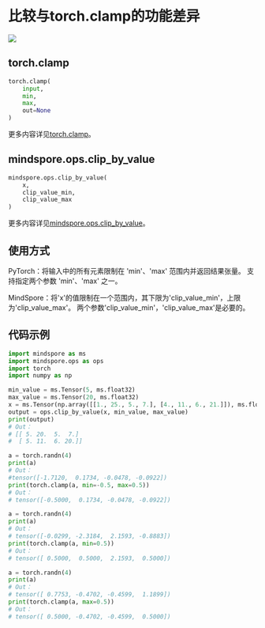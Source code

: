 # 比较与torch.clamp的功能差异

<a href="https://gitee.com/mindspore/docs/blob/r1.10/docs/mindspore/source_zh_cn/note/api_mapping/pytorch_diff/clip_by_value.md" target="_blank"><img src="https://mindspore-website.obs.cn-north-4.myhuaweicloud.com/website-images/r1.9/resource/_static/logo_source.png"></a>

## torch.clamp

```python
torch.clamp(
    input,
    min,
    max,
    out=None
)
```

更多内容详见[torch.clamp](https://pytorch.org/docs/1.5.0/torch.html#torch.clamp)。

## mindspore.ops.clip_by_value

```python
mindspore.ops.clip_by_value(
    x,
    clip_value_min,
    clip_value_max
)
```

更多内容详见[mindspore.ops.clip_by_value](https://mindspore.cn/docs/zh-CN/r1.10/api_python/ops/mindspore.ops.clip_by_value.html#mindspore.ops.clip_by_value)。

## 使用方式

PyTorch：将输入中的所有元素限制在 'min'、'max' 范围内并返回结果张量。 支持指定两个参数 'min'、'max' 之一。

MindSpore：将'x'的值限制在一个范围内，其下限为'clip_value_min'，上限为'clip_value_max'。 两个参数'clip_value_min'，'clip_value_max'是必要的。

## 代码示例

```python
import mindspore as ms
import mindspore.ops as ops
import torch
import numpy as np

min_value = ms.Tensor(5, ms.float32)
max_value = ms.Tensor(20, ms.float32)
x = ms.Tensor(np.array([[1., 25., 5., 7.], [4., 11., 6., 21.]]), ms.float32)
output = ops.clip_by_value(x, min_value, max_value)
print(output)
# Out：
# [[ 5. 20.  5.  7.]
#  [ 5. 11.  6. 20.]]

a = torch.randn(4)
print(a)
# Out：
#tensor([-1.7120,  0.1734, -0.0478, -0.0922])
print(torch.clamp(a, min=-0.5, max=0.5))
# Out：
# tensor([-0.5000,  0.1734, -0.0478, -0.0922])

a = torch.randn(4)
print(a)
# Out：
# tensor([-0.0299, -2.3184,  2.1593, -0.8883])
print(torch.clamp(a, min=0.5))
# Out：
# tensor([ 0.5000,  0.5000,  2.1593,  0.5000])

a = torch.randn(4)
print(a)
# Out：
# tensor([ 0.7753, -0.4702, -0.4599,  1.1899])
print(torch.clamp(a, max=0.5))
# Out：
# tensor([ 0.5000, -0.4702, -0.4599,  0.5000])
```